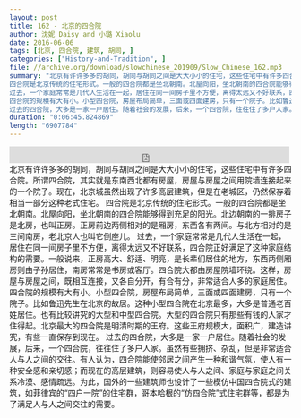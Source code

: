 ```yaml
---
layout: post
title: 162 - 北京的四合院
author: 沈妮 Daisy and 小璐 Xiaolu
date: 2016-06-06
tags: [北京, 四合院, 建筑, 胡同, ]
categories: ["History-and-Tradition", ]
file: //archive.org/download/slowchinese_201909/Slow_Chinese_162.mp3
summary: "北京有许许多多的胡同，胡同与胡同之间是大大小小的住宅，这些住宅中有许多四合院。所谓四合院，其实就是东南西北都有房屋，房屋与房屋之间用院墙连接起来的一个院子。现在，北京城虽然出现了许多高层建筑，但是在老城区，仍然保存着相当一部分这种老式住宅。
四合院是北京传统的住宅形式。一般的四合院都是坐北朝南。北屋向阳，坐北朝南的四合院能够得到充足的阳光。北边朝南的一排房子是北房，也叫正房。正房前边两侧相对的是厢房，东西各有两间。与北方相对的是三间南房，老北京人也叫它倒座儿。
过去，一个家庭常常是几代人生活在一起，居住在同一间房子里不方便，离得太远又不好联系，四合院正好满足了这种家庭结构的需要。一般说来，正房高大、舒适、明亮，是长辈们居住的地方，东西两侧厢房则由子孙居住，南房常常是书房或客厅。四合院大都由房屋院墙环绕。这样，房屋与房屋之间，既相互连接，又各自分开，有合有分，非常适合人多的家庭居住。
四合院的规模有大有小。小型四合院，房屋布局简单，三面或四面建房，只有一个院子。比如鲁迅先生在北京的故居。这种小型四合院在北京最多，大多是普通老百姓居住。也有比较讲究的大型和中型四合院。大型的四合院只有那些有钱的人家才住得起。北京最大的四合院是明清时期的王府。这些王府规模大，面积广，建造讲究，有些一直保存到现在。
过去的四合院，大多是一家一户居住。随着社会的发展，后来，一个四合院，往往住了多户人家。虽然有些拥挤、杂乱，但是非常适合人与人之间的交往。有人认为，四合院能使邻居之间产生一种和谐气氛，使人有一种安全感和亲切感；而现在的高层建筑，则容易使人与人之间、家庭与家庭之间关系冷漠、感情疏远。为此，国外的一些建筑师也设计了一些模仿中国四合院式的建筑，如菲律宾的“四户一院”的住宅群，哥本哈根的“仿四合院”式住宅群等，都是为了满足人与人之间交往的需要。"
duration: "0:06:45.824869"
length: "6907784"
---
```


<iframe src="https://archive.org/embed/slowchinese_201909/Slow_Chinese_162.mp3" width="500" height="30" frameborder="0" webkitallowfullscreen="true" mozallowfullscreen="true" allowfullscreen></iframe>
北京有许许多多的胡同，胡同与胡同之间是大大小小的住宅，这些住宅中有许多四合院。所谓四合院，其实就是东南西北都有房屋，房屋与房屋之间用院墙连接起来的一个院子。现在，北京城虽然出现了许多高层建筑，但是在老城区，仍然保存着相当一部分这种老式住宅。
四合院是北京传统的住宅形式。一般的四合院都是坐北朝南。北屋向阳，坐北朝南的四合院能够得到充足的阳光。北边朝南的一排房子是北房，也叫正房。正房前边两侧相对的是厢房，东西各有两间。与北方相对的是三间南房，老北京人也叫它倒座儿。
过去，一个家庭常常是几代人生活在一起，居住在同一间房子里不方便，离得太远又不好联系，四合院正好满足了这种家庭结构的需要。一般说来，正房高大、舒适、明亮，是长辈们居住的地方，东西两侧厢房则由子孙居住，南房常常是书房或客厅。四合院大都由房屋院墙环绕。这样，房屋与房屋之间，既相互连接，又各自分开，有合有分，非常适合人多的家庭居住。
四合院的规模有大有小。小型四合院，房屋布局简单，三面或四面建房，只有一个院子。比如鲁迅先生在北京的故居。这种小型四合院在北京最多，大多是普通老百姓居住。也有比较讲究的大型和中型四合院。大型的四合院只有那些有钱的人家才住得起。北京最大的四合院是明清时期的王府。这些王府规模大，面积广，建造讲究，有些一直保存到现在。
过去的四合院，大多是一家一户居住。随着社会的发展，后来，一个四合院，往往住了多户人家。虽然有些拥挤、杂乱，但是非常适合人与人之间的交往。有人认为，四合院能使邻居之间产生一种和谐气氛，使人有一种安全感和亲切感；而现在的高层建筑，则容易使人与人之间、家庭与家庭之间关系冷漠、感情疏远。为此，国外的一些建筑师也设计了一些模仿中国四合院式的建筑，如菲律宾的“四户一院”的住宅群，哥本哈根的“仿四合院”式住宅群等，都是为了满足人与人之间交往的需要。